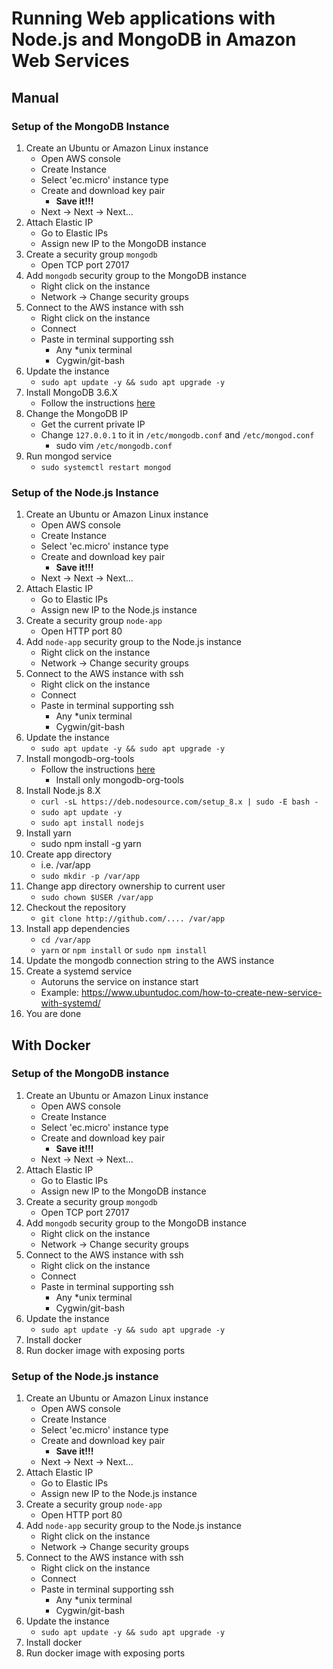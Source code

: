 # Running Web applications with Node.js and MongoDB in Amazon Web Services


## Manual

###  Setup of the MongoDB Instance

1.  Create an Ubuntu or Amazon Linux instance
    -   Open AWS console
    -   Create Instance
    -   Select 'ec.micro' instance type
    -   Create and download key pair
        -   **Save it!!!**
    -   Next -> Next -> Next...
2.  Attach Elastic IP
    -   Go to Elastic IPs
    -   Assign new IP to the MongoDB instance
3.  Create a security group `mongodb`
    -   Open TCP port 27017
4.  Add `mongodb` security group to the MongoDB instance
    -   Right click on the instance
    -   Network -> Change security groups
5.  Connect to the AWS instance with ssh 
    -   Right click on the instance
    -   Connect
    -   Paste in terminal supporting ssh
        -   Any *unix terminal
        -   Cygwin/git-bash
6.  Update the instance
    -   `sudo apt update -y && sudo apt upgrade -y`
7.  Install MongoDB 3.6.X
    -   Follow the instructions [here](https://docs.mongodb.com/manual/tutorial/install-mongodb-on-ubuntu/#install-mongodb-community-edition)
8.  Change the MongoDB IP
    -   Get the current private IP
    -   Change `127.0.0.1` to it in `/etc/mongodb.conf` and `/etc/mongod.conf`
        -   sudo vim `/etc/mongodb.conf`
9.  Run mongod service
    -   `sudo systemctl restart mongod`

###  Setup of the Node.js Instance

1.  Create an Ubuntu or Amazon Linux instance
    -   Open AWS console
    -   Create Instance
    -   Select 'ec.micro' instance type
    -   Create and download key pair
        -   **Save it!!!**
    -   Next -> Next -> Next...
2.  Attach Elastic IP
    -   Go to Elastic IPs
    -   Assign new IP to the Node.js instance
3.  Create a security group `node-app`
    -   Open HTTP port 80
4.  Add `node-app` security group to the Node.js instance
    -   Right click on the instance
    -   Network -> Change security groups
5.  Connect to the AWS instance with ssh 
    -   Right click on the instance
    -   Connect
    -   Paste in terminal supporting ssh
        -   Any *unix terminal
        -   Cygwin/git-bash
6.  Update the instance
    -   `sudo apt update -y && sudo apt upgrade -y`
7.  Install mongodb-org-tools
    -   Follow the instructions [here](https://docs.mongodb.com/manual/tutorial/install-mongodb-on-ubuntu/#install-mongodb-community-edition)
        -   Install only mongodb-org-tools
8.  Install Node.js 8.X
    -   `curl -sL https://deb.nodesource.com/setup_8.x | sudo -E bash -`
    -   `sudo apt update -y`
    -   `sudo apt install nodejs`
9.  Install yarn
    -   sudo npm install -g yarn
10. Create app directory
    -   i.e. /var/app
    -   `sudo mkdir -p /var/app`
11. Change app directory ownership to current user
    -   `sudo chown $USER /var/app`
12. Checkout the repository
    -   `git clone http://github.com/.... /var/app`
13. Install app dependencies
    -   `cd /var/app`
    -   `yarn` or `npm install` or `sudo npm install`
14. Update the mongodb connection string to the AWS instance
15. Create a systemd service
    -   Autoruns the service on instance start
    -   Example: https://www.ubuntudoc.com/how-to-create-new-service-with-systemd/
16. You are done

## With Docker

###  Setup of the MongoDB instance

1.  Create an Ubuntu or Amazon Linux instance
    -   Open AWS console
    -   Create Instance
    -   Select 'ec.micro' instance type
    -   Create and download key pair
        -   **Save it!!!**
    -   Next -> Next -> Next...
2.  Attach Elastic IP
    -   Go to Elastic IPs
    -   Assign new IP to the MongoDB instance
3.  Create a security group `mongodb`
    -   Open TCP port 27017
4.  Add `mongodb` security group to the MongoDB instance
    -   Right click on the instance
    -   Network -> Change security groups
5.  Connect to the AWS instance with ssh 
    -   Right click on the instance
    -   Connect
    -   Paste in terminal supporting ssh
        -   Any *unix terminal
        -   Cygwin/git-bash
6.  Update the instance
    -   `sudo apt update -y && sudo apt upgrade -y`
5.  Install docker
6.  Run docker image with exposing ports

### Setup of the Node.js instance

1.  Create an Ubuntu or Amazon Linux instance
    -   Open AWS console
    -   Create Instance
    -   Select 'ec.micro' instance type
    -   Create and download key pair
        -   **Save it!!!**
    -   Next -> Next -> Next...
2.  Attach Elastic IP
    -   Go to Elastic IPs
    -   Assign new IP to the Node.js instance
3.  Create a security group `node-app`
    -   Open HTTP port 80
4.  Add `node-app` security group to the Node.js instance
    -   Right click on the instance
    -   Network -> Change security groups
5.  Connect to the AWS instance with ssh 
    -   Right click on the instance
    -   Connect
    -   Paste in terminal supporting ssh
        -   Any *unix terminal
        -   Cygwin/git-bash
6.  Update the instance
    -   `sudo apt update -y && sudo apt upgrade -y`
5.  Install docker
6.  Run docker image with exposing ports

